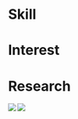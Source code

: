 # Skill

# Interest

# Research

<!--
![GitHub Stats Card](https://github-readme-stats.vercel.app/api?username=jamjamjam888)
-->

<!--# Top Language detail
![Top Languages Card](https://github-readme-stats.vercel.app/api/top-langs/?username=jamjamjam888)
-->

<!--
![Top Languages Card (Compact layout)](https://github-readme-stats.vercel.app/api/top-langs/?username=jamjamjam888&layout=compact)
-->

<a href="https://github.com/anuraghazra/github-readme-stats">
  <img align="left" src="https://github-readme-stats.vercel.app/api?username=jamjamjam888&count_private=true&show_icons=true" />
</a>
<a href="https://github.com/anuraghazra/github-readme-stats">
  <img align="left" src="https://github-readme-stats.vercel.app/api/top-langs/?username=jamjamjam888" />
</a>
